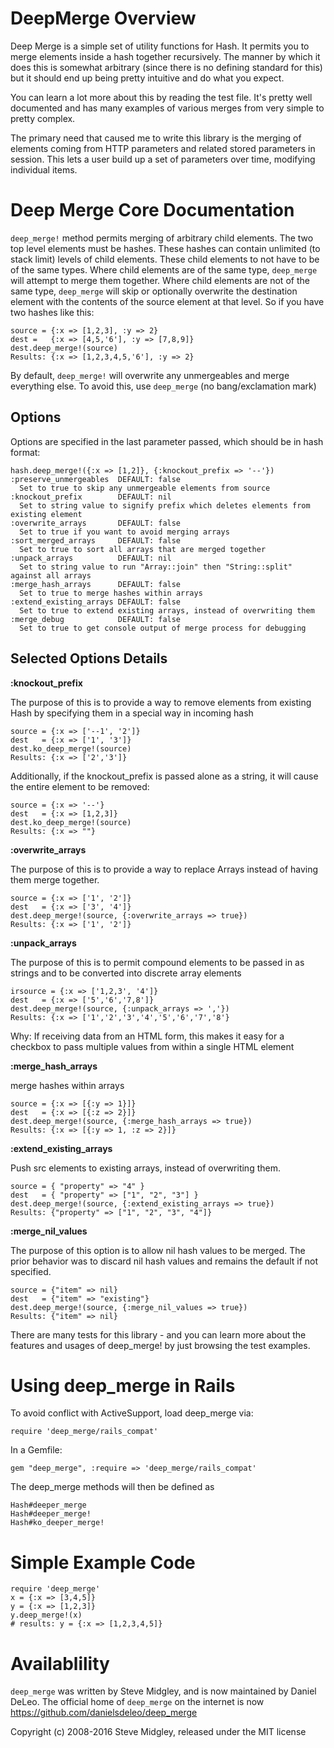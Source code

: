DeepMerge Overview
==================

Deep Merge is a simple set of utility functions for Hash. It permits you to merge elements inside a hash together recursively. The manner by which it does this is somewhat arbitrary (since there is no defining standard for this) but it should end up being pretty intuitive and do what you expect.

You can learn a lot more about this by reading the test file. It's pretty well documented and has many examples of various merges from very simple to pretty complex.

The primary need that caused me to write this library is the merging of elements coming from HTTP parameters and related stored parameters in session. This lets a user build up a set of parameters over time, modifying individual items.

Deep Merge Core Documentation
=============================

`deep_merge!` method permits merging of arbitrary child elements. The two top level elements must be hashes. These hashes can contain unlimited (to stack limit) levels of child elements. These child elements to not have to be of the same types. Where child elements are of the same type, `deep_merge` will attempt to merge them together. Where child elements are not of the same type, `deep_merge` will skip or optionally overwrite the destination element with the contents of the source element at that level. So if you have two hashes like this:

    source = {:x => [1,2,3], :y => 2}
    dest =   {:x => [4,5,'6'], :y => [7,8,9]}
    dest.deep_merge!(source)
    Results: {:x => [1,2,3,4,5,'6'], :y => 2}

By default, `deep_merge!` will overwrite any unmergeables and merge everything else. To avoid this, use `deep_merge` (no bang/exclamation mark)

Options
-------

Options are specified in the last parameter passed, which should be in hash format:

    hash.deep_merge!({:x => [1,2]}, {:knockout_prefix => '--'})
    :preserve_unmergeables  DEFAULT: false
      Set to true to skip any unmergeable elements from source
    :knockout_prefix        DEFAULT: nil
      Set to string value to signify prefix which deletes elements from existing element
    :overwrite_arrays       DEFAULT: false
      Set to true if you want to avoid merging arrays
    :sort_merged_arrays     DEFAULT: false
      Set to true to sort all arrays that are merged together
    :unpack_arrays          DEFAULT: nil
      Set to string value to run "Array::join" then "String::split" against all arrays
    :merge_hash_arrays      DEFAULT: false
      Set to true to merge hashes within arrays
    :extend_existing_arrays DEFAULT: false
      Set to true to extend existing arrays, instead of overwriting them
    :merge_debug            DEFAULT: false
      Set to true to get console output of merge process for debugging

Selected Options Details
------------------------

**:knockout_prefix**

The purpose of this is to provide a way to remove elements from existing Hash by specifying them in a special way in incoming hash

    source = {:x => ['--1', '2']}
    dest   = {:x => ['1', '3']}
    dest.ko_deep_merge!(source)
    Results: {:x => ['2','3']}

Additionally, if the knockout_prefix is passed alone as a string, it will cause the entire element to be removed:

    source = {:x => '--'}
    dest   = {:x => [1,2,3]}
    dest.ko_deep_merge!(source)
    Results: {:x => ""}

**:overwrite_arrays**

The purpose of this is to provide a way to replace Arrays instead of having them merge together.

    source = {:x => ['1', '2']}
    dest   = {:x => ['3', '4']}
    dest.deep_merge!(source, {:overwrite_arrays => true})
    Results: {:x => ['1', '2']}

**:unpack_arrays**

The purpose of this is to permit compound elements to be passed in as strings and to be converted into discrete array elements

    irsource = {:x => ['1,2,3', '4']}
    dest   = {:x => ['5','6','7,8']}
    dest.deep_merge!(source, {:unpack_arrays => ','})
    Results: {:x => ['1','2','3','4','5','6','7','8'}

Why: If receiving data from an HTML form, this makes it easy for a checkbox to pass multiple values from within a single HTML element

**:merge_hash_arrays**

merge hashes within arrays

    source = {:x => [{:y => 1}]}
    dest   = {:x => [{:z => 2}]}
    dest.deep_merge!(source, {:merge_hash_arrays => true})
    Results: {:x => [{:y => 1, :z => 2}]}

**:extend_existing_arrays**

Push src elements to existing arrays, instead of overwriting them.

    source = { "property" => "4" }
    dest   = { "property" => ["1", "2", "3"] }
    dest.deep_merge!(source, {:extend_existing_arrays => true})
    Results: {"property" => ["1", "2", "3", "4"]}

**:merge_nil_values**

The purpose of this option is to allow nil hash values to be merged.  The prior behavior was to discard nil hash values and remains the default if not specified.

    source = {"item" => nil}
    dest   = {"item" => "existing"}
    dest.deep_merge!(source, {:merge_nil_values => true})
    Results: {"item" => nil}

There are many tests for this library - and you can learn more about the features and usages of deep_merge! by just browsing the test examples.

Using deep_merge in Rails
=========================

To avoid conflict with ActiveSupport, load deep_merge via:

    require 'deep_merge/rails_compat'

In a Gemfile:

    gem "deep_merge", :require => 'deep_merge/rails_compat'

The deep_merge methods will then be defined as

    Hash#deeper_merge
    Hash#deeper_merge!
    Hash#ko_deeper_merge!

Simple Example Code
===================

    require 'deep_merge'
    x = {:x => [3,4,5]}
    y = {:x => [1,2,3]}
    y.deep_merge!(x)
    # results: y = {:x => [1,2,3,4,5]}

Availablility
=============

`deep_merge` was written by Steve Midgley, and is now maintained by Daniel DeLeo. The official home of `deep_merge` on the internet is now https://github.com/danielsdeleo/deep_merge

Copyright (c) 2008-2016 Steve Midgley, released under the MIT license
